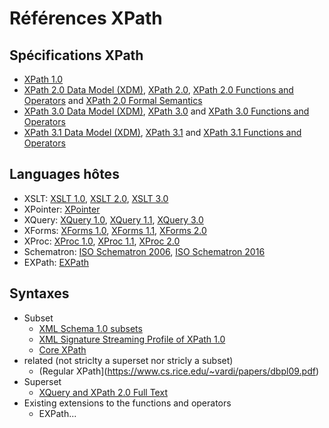 # Références XPath

## Spécifications XPath

* [XPath 1.0](https://www.w3.org/TR/xpath/)
* [XPath 2.0 Data Model (XDM)](https://www.w3.org/TR/xpath-datamodel/), [XPath 2.0](https://www.w3.org/TR/xpath20/), [XPath 2.0 Functions and Operators](https://www.w3.org/TR/xpath-functions/) and [XPath 2.0 Formal Semantics](https://www.w3.org/TR/xquery-semantics/)
* [XPath 3.0 Data Model (XDM)](https://www.w3.org/TR/xpath-datamodel-30/), [XPath 3.0](https://www.w3.org/TR/xpath-30/) and [XPath 3.0 Functions and Operators](https://www.w3.org/TR/xpath-functions-30/)
* [XPath 3.1 Data Model (XDM)](https://www.w3.org/TR/xpath-datamodel-31/), [XPath 3.1](https://www.w3.org/TR/xpath-31/) and [XPath 3.1 Functions and Operators](https://www.w3.org/TR/xpath-functions-31/)

## Languages hôtes

* XSLT: [XSLT 1.0](https://www.w3.org/TR/xslt), [XSLT 2.0](https://www.w3.org/TR/xslt20/), [XSLT 3.0](https://www.w3.org/TR/xslt-30/)
* XPointer: [XPointer](https://www.w3.org/TR/xptr/)
* XQuery: [XQuery 1.0](https://www.w3.org/TR/xquery/), [XQuery 1.1](https://www.w3.org/TR/xquery-11/), [XQuery 3.0](https://www.w3.org/TR/xquery-30/)
* XForms: [XForms 1.0](https://www.w3.org/TR/2003/REC-xforms-20031014/), [XForms 1.1](https://www.w3.org/TR/xforms/), [XForms 2.0](https://www.w3.org/TR/xforms20/)
* XProc: [XProc 1.0](https://www.w3.org/TR/xproc/), [XProc 1.1](http://spec.xproc.org/master/head/xproc11/), [XProc 2.0](https://www.w3.org/TR/xproc20/)
* Schematron: [ISO Schematron 2006](http://schematron.com), [ISO Schematron 2016](http://schematron.com)
* EXPath: [EXPath](https://www.w3.org/community/expath/)

## Syntaxes

* Subset
   * [XML Schema 1.0 subsets](https://www.w3.org/TR/2004/PER-xmlschema-1-20040318/#coss-identity-constraint)
   * [XML Signature Streaming Profile of XPath 1.0](https://www.w3.org/TR/xmldsig-xpath/)
   * [Core XPath](https://infoscience.epfl.ch/record/166890/files/65-pods2003.pdf)
* related (not striclty a superset nor stricly a subset)
   * (Regular XPath](https://www.cs.rice.edu/~vardi/papers/dbpl09.pdf)
* Superset
   * [XQuery and XPath 2.0 Full Text](https://www.w3.org/TR/2011/REC-xpath-full-text-10-20110317/)
* Existing extensions to the functions and operators
   * EXPath...